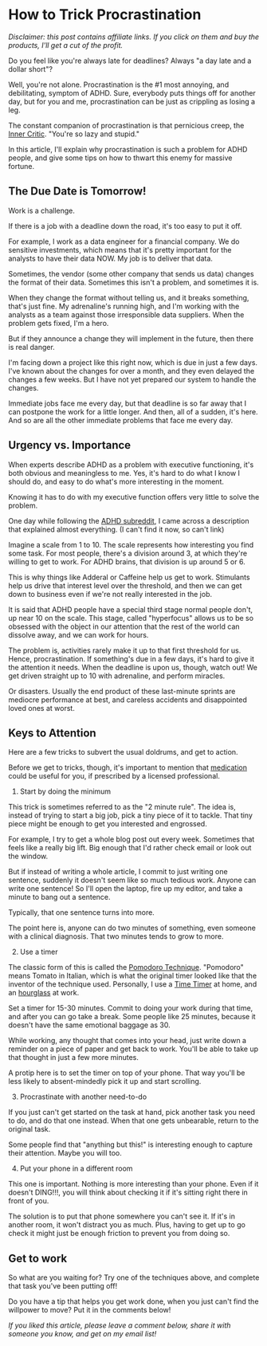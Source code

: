 How to Trick Procrastination
============================

_Disclaimer:  this post contains affiliate links.  If you click on them and buy the products, I'll get a cut of the profit._

Do you feel like you're always late for deadlines?  Always "a day late and a dollar short"?

Well, you're not alone.  Procrastination is the #1 most annoying, and debilitating, symptom of ADHD.  Sure, everybody puts things off for another day, but for you and me, procrastination can be just as crippling as losing a leg.

The constant companion of procrastination is that pernicious creep, the [Inner Critic](https://distractedfortune.com/growth-mindset-versus-influencer-defeat-the-beast-to-succeed/).  "You're so lazy and stupid."

In this article, I'll explain why procrastination is such a problem for ADHD people, and give some tips on how to thwart this enemy for massive fortune.

## The Due Date is Tomorrow!

Work is a challenge.

If there is a job with a deadline down the road, it's too easy to put it off.

For example, I work as a data engineer for a financial company.  We do sensitive investments, which means that it's pretty important for the analysts to have their data NOW.  My job is to deliver that data.

Sometimes, the vendor (some other company that sends us data) changes the format of their data.  Sometimes this isn't a problem, and sometimes it is.

When they change the format without telling us, and it breaks something, that's just fine.  My adrenaline's running high, and I'm working with the analysts as a team against those irresponsible data suppliers.  When the problem gets fixed, I'm a hero.

But if they announce a change they will implement in the future, then there is real danger.

I'm facing down a project like this right now, which is due in just a few days.  I've known about the changes for over a month, and they even delayed the changes a few weeks.  But I have not yet prepared our system to handle the changes.

Immediate jobs face me every day, but that deadline is so far away that I can postpone the work for a little longer.  And then, all of a sudden, it's here.  And so are all the other immediate problems that face me every day.

## Urgency vs. Importance

When experts describe ADHD as a problem with executive functioning, it's both obvious and meaningless to me.  Yes, it's hard to do what I know I should do, and easy to do what's more interesting in the moment.

Knowing it has to do with my executive function offers very little to solve the problem.

One day while following the [ADHD subreddit](https://www.reddit.com/r/adhd), I came across a description that explained almost everything.  (I can't find it now, so can't link)

Imagine a scale from 1 to 10.  The scale represents how interesting you find some task.  For most people, there's a division around 3, at which they're willing to get to work.  For ADHD brains, that division is up around 5 or 6.

This is why things like Adderal or Caffeine help us get to work.  Stimulants help us drive that interest level over the threshold, and then we can get down to business even if we're not really interested in the job.

It is said that ADHD people have a special third stage normal people don't, up near 10 on the scale.  This stage, called "hyperfocus" allows us to be so obsessed with the object in our attention that the rest of the world can dissolve away, and we can work for hours.

The problem is, activities rarely make it up to that first threshold for us.  Hence, procrastination.  If something's due in a few days, it's hard to give it the attention it needs.  When the deadline is upon us, though, watch out!  We get driven straight up to 10 with adrenaline, and perform miracles. 

Or disasters.  Usually the end product of these last-minute sprints are mediocre performance at best, and careless accidents and disappointed loved ones at worst.

## Keys to Attention

Here are a few tricks to subvert the usual doldrums, and get to action.

Before we get to tricks, though, it's important to mention that [medication](https://distractedfortune.com/take-your-meds/) could be useful for you, if prescribed by a licensed professional.

1. Start by doing the minimum

This trick is sometimes referred to as the "2 minute rule".  The idea is, instead of trying to start a big job, pick a tiny piece of it to tackle.  That tiny piece might be enough to get you interested and engrossed.

For example, I try to get a whole blog post out every week.  Sometimes that feels like a really big lift.  Big enough that I'd rather check email or look out the window.

But if instead of writing a whole article, I commit to just writing one sentence, suddenly it doesn't seem like so much tedious work.  Anyone can write one sentence!  So I'll open the laptop, fire up my editor, and take a minute to bang out a sentence.

Typically, that one sentence turns into more.

The point here is, anyone can do two minutes of something, even someone with a clinical diagnosis.  That two minutes tends to grow to more.

2. Use a timer

The classic form of this is called the [Pomodoro Technique](https://en.wikipedia.org/wiki/Pomodoro_Technique).  "Pomodoro" means Tomato in Italian, which is what the original timer looked like that the inventor of the technique used.  Personally, I use a [Time Timer](https://www.amazon.com/TIME-TIMER-Education-Elementary-Homeschool/dp/B013F7HXO0/ref=nosim?tab=distractedfor-2) at home, and an [hourglass](https://www.amazon.com/Hourglass-Sandglass-Toothbrush-Classroom-Cooking/dp/B0CSBPG3NW/ref=nosim?tab=distractedfor-2) at work.

Set a timer for 15-30 minutes.  Commit to doing your work during that time, and after you can go take a break.  Some people like 25 minutes, because it doesn't have the same emotional baggage as 30.

While working, any thought that comes into your head, just write down a reminder on a piece of paper and get back to work.  You'll be able to take up that thought in just a few more minutes.

A protip here is to set the timer on top of your phone.  That way you'll be less likely to absent-mindedly pick it up and start scrolling.

3. Procrastinate with another need-to-do

If you just can't get started on the task at hand, pick another task you need to do, and do that one instead.  When that one gets unbearable, return to the original task.

Some people find that "anything but this!" is interesting enough to capture their attention.  Maybe you will too.

4. Put your phone in a different room

This one is important.  Nothing is more interesting than your phone.  Even if it doesn't DING!!!, you will think about checking it if it's sitting right there in front of you.

The solution is to put that phone somewhere you can't see it.  If it's in another room, it won't distract you as much.  Plus, having to get up to go check it might just be enough friction to prevent you from doing so.

## Get to work

So what are you waiting for?  Try one of the techniques above, and complete that task you've been putting off!

Do you have a tip that helps you get work done, when you just can't find the willpower to move?  Put it in the comments below!  

_If you liked this article, please leave a comment below, share it with someone you know, and get on my email list!_
